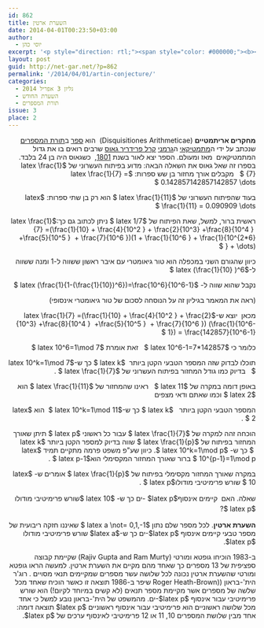 ```yaml
---
id: 862
title: השערת ארטין
date: 2014-04-01T00:23:50+03:00
author:
  - יוסי כהן
excerpt: '<p style="direction: rtl;"><span style="color: #000000;"><b><img class="alignright  wp-image-919" alt="ארטין" src="http://net-gar.net/wp-content/uploads/2014/04/ארטין-150x150.jpg" width="90" height="90" />מחקרים אריתמטיים</b> (Disquisitiones Arithmeticae)  הוא <span style="color: #000000;">ספר</span> ב<span style="color: #000000;">תורת המספרים</span> שנכתב על ידי ה<span style="color: #000000;">מתמטיקאי</span> ה<span style="color: #000000;">גרמני</span> <span style="color: #000000;">קרל פרידריך גאוס</span> שרבים רואים בו את גדול המתמטיקאים  מאז ומעולם. הספר יצא לאור בשנת <span style="color: #000000;">1801</span>,  כשגאוס היה בן 24 בלבד. בספרו זה שאל גאוס את השאלה הבאה..</span></p>'
layout: post
guid: http://net-gar.net/?p=862
permalink: '/2014/04/01/artin-conjecture/'
categories:
  - גליון 3 אפריל 2014
  - השערת החודש
  - תורת המספרים
issue: 3
place: 2
---
```

<p dir="RTL">
  <b>מחקרים אריתמטיים</b> (Disquisitiones Arithmeticae)  הוא <a title="ספר" href="http://he.wikipedia.org/wiki/%D7%A1%D7%A4%D7%A8">ספר</a> ב<a title="תורת המספרים" href="http://he.wikipedia.org/wiki/%D7%AA%D7%95%D7%A8%D7%AA_%D7%94%D7%9E%D7%A1%D7%A4%D7%A8%D7%99%D7%9D">תורת המספרים</a> שנכתב על ידי ה<a title="מתמטיקאי" href="http://he.wikipedia.org/wiki/%D7%9E%D7%AA%D7%9E%D7%98%D7%99%D7%A7%D7%90%D7%99">מתמטיקאי</a> ה<a title="גרמני" href="http://he.wikipedia.org/wiki/%D7%92%D7%A8%D7%9E%D7%A0%D7%99">גרמני</a> <a title="קרל פרידריך גאוס" href="http://he.wikipedia.org/wiki/%D7%A7%D7%A8%D7%9C_%D7%A4%D7%A8%D7%99%D7%93%D7%A8%D7%99%D7%9A_%D7%92%D7%90%D7%95%D7%A1">קרל פרידריך גאוס</a> שרבים רואים בו את גדול המתמטיקאים  מאז ומעולם. הספר יצא לאור בשנת <a title="1801" href="http://he.wikipedia.org/wiki/1801">1801</a>,  כשגאוס היה בן 24 בלבד. בספרו זה שאל גאוס את השאלה הבאה: מדוע בפיתוח העשרוני של $latex \frac{1}{7} $   מקבלים אורך מחזור בן שש ספרות: $latex \frac{1}{7} = 0.142857142857142857 \dots $
</p>

<p dir="RTL">
  בעוד שהפיתוח העשרוני של $latex \frac{1}{11} $ הוא רק בן שתי ספרות: $latex \frac{1}{11} = 0.090909 \dots $
</p>

<p dir="RTL">
  ראשית ברור, למשל, שאת הפיתוח של $latex 1/7 $ ניתן לכתוב גם כך:$latex \frac{1}{7} =(\frac{1}{10} + \frac{4}{10^2 } + \frac{2}{10^3} +\frac{8}{10^4 }  +\frac{5}{10^5 }  + \frac{7}{10^6 })(1 + \frac{1}{10^6 } + \frac{1}{10^{2*6} } + \dots) $
</p>

<p dir="RTL">
  כיוון שהגורם השני במכפלה הוא טור גיאומטרי עם איבר ראשון ששווה ל-1 ומנה ששווה ל-$latex (\frac{1}{10} )^6 $
</p>

<p dir="RTL">
  נקבל שהוא שווה ל- $latex (\frac{1}{1-(\frac{1}{10})^6})=\frac{10^6}{10^6-1} $
</p>

<p dir="RTL">
  (ראה את המאמר בגיליון זה על הנוסחה לסכום של טור גיאומטרי אינסופי)
</p>

<p dir="RTL">
  מכאן  יוצא ש-$latex \frac{1}{7} =(\frac{1}{10} + \frac{4}{10^2 } + \frac{2}{10^3} +\frac{8}{10^4 }  +\frac{5}{10^5 }  + \frac{7}{10^6 }) (\frac{1}{10^6-1}) = \frac{142857}{10^6-1} $
</p>

<p dir="RTL">
  כלומר כי $latex 10^6-1=7*142857 $   זאת אומרת $latex 10^6=1\mod 7 $
</p>

<p dir="RTL">
  תוכלו לבדוק שזה המספר הטבעי הקטן ביותר  $latex k $ כך ש-$latex 10^k=1\mod 7 $   בדיוק כמו גודל המחזור בפיתוח העשרוני של $latex \frac{1}{7} $ .
</p>

<p dir="RTL">
  באופן דומה במקרה של $latex 11 $   ראינו שהמחזור של $latex \frac{1}{11} $ הוא $latex 2 $ וכמו שאתם ודאי מצפים
</p>

<p dir="RTL">
  המספר הטבעי הקטן ביותר   $latex k $ כך ש-$latex 10^k=1\mod 11 $  הוא $latex 2 $ .
</p>

<p dir="RTL">
  הוכחה זהה למקרה של $latex \frac{1}{7} $ עבור כל ראשוני $latex p $ תיתן שאורך המחזור בפיתוח של $latex \frac{1}{p} $ שווה בדיוק למספר הקטן ביותר $latex k  $ כך ש- $latex 10^k=1\mod p $. כיוון שע"פ משפט פרמה מתקיים תמיד $latex 10^{p-1}=1\mod p $ ברור שאורך המחזור המקסימלי הוא$latex p-1 $ .
</p>

<p dir="RTL">
  במקרה שאורך המחזור מקסימלי בפיתוח של $latex \frac{1}{p} $ אומרים ש- $latex 10 $ שורש פרימיטיבי מודולו$latex p $ .
</p>

<p dir="RTL">
  <span style="font-size: 14px; line-height: 1.5em;">שאלה. האם  קיימים אינסוף$latex p$ -ים כך ש- $latex 10 $שורש פרימיטיבי מודולו $latex p $?</span>
</p>

<p dir="RTL">
  <b>השערת ארטין</b>. לכל מספר שלם נתון $latex a \not= 0,1,-1 $ שאיננו חזקה ריבועית של מספר טבעי קיימים אינסוף $latex p$-ים כך ש-$latex a$ שורש פרימיטיבי מודולו $latex p$.
</p>

<p dir="RTL">
  ב-1983 הוכיחו גופטא ומורטי (Rajiv Gupta and Ram Murty) שקיימת קבוצה ספציפית של 13 מספרים כך שאחד מהם מקיים את השערת ארטין. למעשה הראו גופטא ומורטי שהשערת ארטין נכונה לכל שלושה עשר מספרים שמקיימים תנאי מסויים . רוג'ר הית'-בראון ((Roger Heath-Brown שיפר ב-1986 תוצאה זו כאשר הוכיח שאחד מכל שלשה של מספרים אשר מקיימת מספר תנאים (לא קשים במיוחד לקיום!) הוא שורש פרימיטיבי עבור אינסוף $latex p$-ים. מהמשפט של הית'-בראון נובע למשל כי אחד מכל שלושה ראשוניים הוא פרימיטיבי עבור אינסוף ראשוניים $latex p$ תוצאה דומה: אחד מבין שלושת המספרים 10, 11 או 12 פרימיטיבי לאינסוף ערכים של $latex p$.
</p>